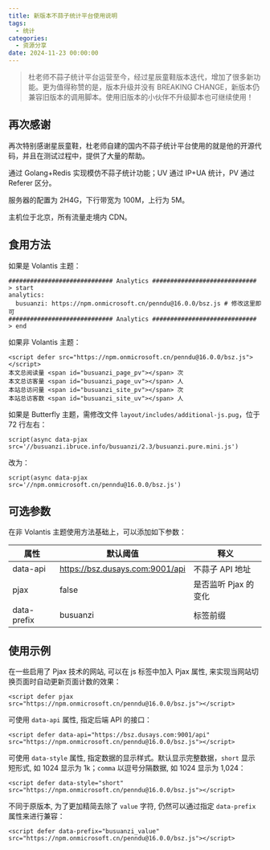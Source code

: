 ```yaml
---
title: 新版本不蒜子统计平台使用说明
tags:
  - 统计
categories:
  - 资源分享
date: 2024-11-23 00:00:00
---
```


> 杜老师不蒜子统计平台运营至今，经过星辰童鞋版本迭代，增加了很多新功能。更为值得称赞的是，版本升级并没有 BREAKING CHANGE，新版本仍兼容旧版本的调用脚本。使用旧版本的小伙伴不升级脚本也可继续使用！

<!-- more -->

## 再次感谢

再次特别感谢星辰童鞋，杜老师自建的国内不蒜子统计平台使用的就是他的开源代码，并且在测试过程中，提供了大量的帮助。

通过 Golang+Redis 实现模仿不蒜子统计功能；UV 通过 IP+UA 统计，PV 通过 Referer 区分。

服务器的配置为 2H4G，下行带宽为 100M，上行为 5M。

主机位于北京，所有流量走境内 CDN。

## 食用方法

如果是 Volantis 主题：

```
############################# Analytics ############################# > start
analytics:
  busuanzi: https://npm.onmicrosoft.cn/penndu@16.0.0/bsz.js # 修改这里即可
############################# Analytics ############################# > end
```

如果非 Volantis 主题：

```
<script defer src="https://npm.onmicrosoft.cn/penndu@16.0.0/bsz.js"></script>
本文总阅读量 <span id="busuanzi_page_pv"></span> 次
本文总访客量 <span id="busuanzi_page_uv"></span> 人
本站总访问量 <span id="busuanzi_site_pv"></span> 次
本站总访客数 <span id="busuanzi_site_uv"></span> 人
```

如果是 Butterfly 主题，需修改文件 `layout/includes/additional-js.pug`，位于 72 行左右：

```
script(async data-pjax src='//busuanzi.ibruce.info/busuanzi/2.3/busuanzi.pure.mini.js')
```

改为：

```
script(async data-pjax src='//npm.onmicrosoft.cn/penndu@16.0.0/bsz.js')
```

## 可选参数

在非 Volantis 主题使用方法基础上，可以添加如下参数：

| 属性 | 默认阈值 | 释义 |
| - | - | - |
| data-api | https://bsz.dusays.com:9001/api | 不蒜子 API 地址 |
| pjax | false | 是否监听 Pjax 的变化 |
| data-prefix | busuanzi | 标签前缀 |

## 使用示例

在一些启用了 Pjax 技术的网站, 可以在 js 标签中加入 Pjax 属性, 来实现当网站切换页面时自动更新页面计数的效果：

```
<script defer pjax src="https://npm.onmicrosoft.cn/penndu@16.0.0/bsz.js"></script>
```

可使用 `data-api` 属性, 指定后端 API 的接口：

```
<script defer data-api="https://bsz.dusays.com:9001/api" src="https://npm.onmicrosoft.cn/penndu@16.0.0/bsz.js"></script>
```

可使用 `data-style` 属性, 指定数据的显示样式。默认显示完整数据，`short` 显示短形式, 如 1024 显示为 1k；`comma` 以逗号分隔数据, 如 1024 显示为 1,024：

```
<script defer data-style="short" src="https://npm.onmicrosoft.cn/penndu@16.0.0/bsz.js"></script>
```

不同于原版本, 为了更加精简去除了 `value` 字符, 仍然可以通过指定 `data-prefix` 属性来进行兼容：

```
<script defer data-prefix="busuanzi_value" src="https://npm.onmicrosoft.cn/penndu@16.0.0/bsz.js"></script>
```